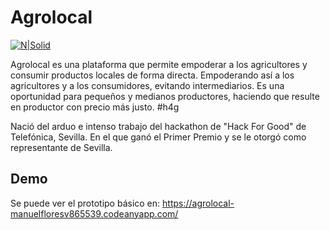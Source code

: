 # Agrolocal

[![N|Solid](https://agrolocal-manuelfloresv865539.codeanyapp.com/assets/es.png)](https://agrolocal-manuelfloresv865539.codeanyapp.com/)

Agrolocal es una plataforma que permite empoderar a los agricultores y consumir productos locales de forma directa. Empoderando así a los agricultores y a los consumidores, evitando intermediarios. 
Es una oportunidad para pequeños y medianos productores, haciendo que resulte en productor con precio más justo.  #h4g

Nació del arduo e intenso trabajo del hackathon de "Hack For Good" de Telefónica, Sevilla. En el que ganó el Primer Premio y se le otorgó como representante de Sevilla.


## Demo
Se puede ver el prototipo básico en: https://agrolocal-manuelfloresv865539.codeanyapp.com/
